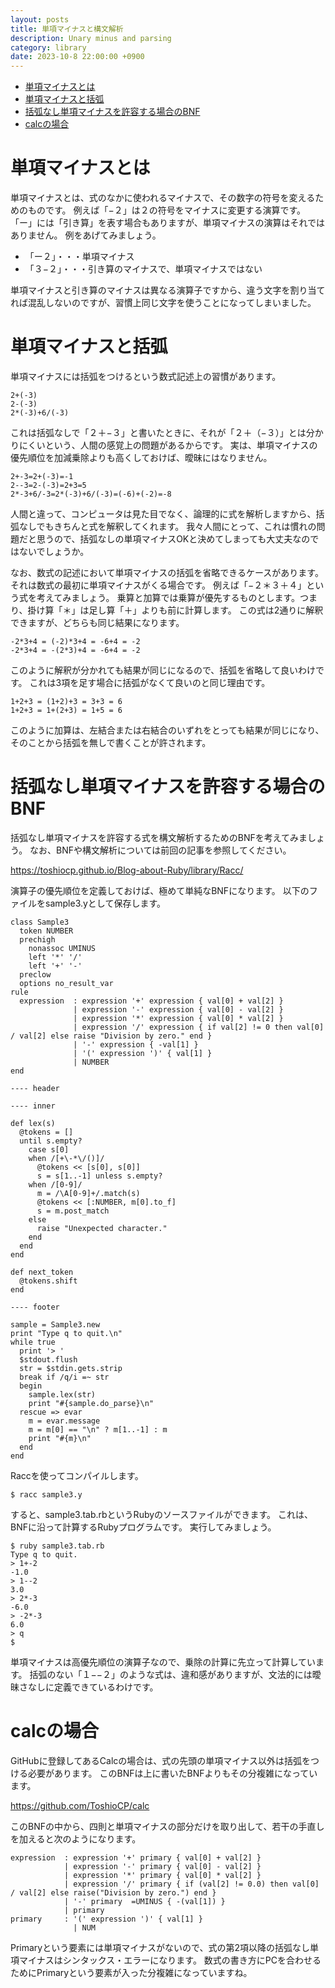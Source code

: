 ```yaml
---
layout: posts
title: 単項マイナスと構文解析
description: Unary minus and parsing
category: library
date: 2023-10-8 22:00:00 +0900
---
```


- [単項マイナスとは](#単項マイナスとは)
- [単項マイナスと括弧](#単項マイナスと括弧)
- [括弧なし単項マイナスを許容する場合のBNF](#括弧なし単項マイナスを許容する場合のbnf)
- [calcの場合](#calcの場合)

# 単項マイナスとは

単項マイナスとは、式のなかに使われるマイナスで、その数字の符号を変えるためのものです。
例えば「−２」は２の符号をマイナスに変更する演算です。
「ー」には「引き算」を表す場合もありますが、単項マイナスの演算はそれではありません。
例をあげてみましょう。

- 「ー２」・・・単項マイナス
- 「３−２」・・・引き算のマイナスで、単項マイナスではない

単項マイナスと引き算のマイナスは異なる演算子ですから、違う文字を割り当てれば混乱しないのですが、習慣上同じ文字を使うことになってしまいました。

# 単項マイナスと括弧

単項マイナスには括弧をつけるという数式記述上の習慣があります。

```
2+(-3)
2-(-3)
2*(-3)+6/(-3)
```

これは括弧なしで「２＋−３」と書いたときに、それが「２＋（−３）」とは分かりにくいという、人間の感覚上の問題があるからです。
実は、単項マイナスの優先順位を加減乗除よりも高くしておけば、曖昧にはなりません。

```
2+-3=2+(-3)=-1
2--3=2-(-3)=2+3=5
2*-3+6/-3=2*(-3)+6/(-3)=(-6)+(-2)=-8
```

人間と違って、コンピュータは見た目でなく、論理的に式を解析しますから、括弧なしでもきちんと式を解釈してくれます。
我々人間にとって、これは慣れの問題だと思うので、括弧なしの単項マイナスOKと決めてしまっても大丈夫なのではないでしょうか。

なお、数式の記述において単項マイナスの括弧を省略できるケースがあります。
それは数式の最初に単項マイナスがくる場合です。
例えば「−２＊３＋４」という式を考えてみましょう。
乗算と加算では乗算が優先するものとします。つまり、掛け算「＊」は足し算「＋」よりも前に計算します。
この式は2通りに解釈できますが、どちらも同じ結果になります。

```
-2*3+4 = (-2)*3+4 = -6+4 = -2
-2*3+4 = -(2*3)+4 = -6+4 = -2
```

このように解釈が分かれても結果が同じになるので、括弧を省略して良いわけです。
これは3項を足す場合に括弧がなくて良いのと同じ理由です。

```
1+2+3 = (1+2)+3 = 3+3 = 6
1+2+3 = 1+(2+3) = 1+5 = 6
```

このように加算は、左結合または右結合のいずれをとっても結果が同じになり、そのことから括弧を無しで書くことが許されます。

# 括弧なし単項マイナスを許容する場合のBNF

括弧なし単項マイナスを許容する式を構文解析するためのBNFを考えてみましょう。
なお、BNFや構文解析については前回の記事を参照してください。

<https://toshiocp.github.io/Blog-about-Ruby/library/Racc/>

演算子の優先順位を定義しておけば、極めて単純なBNFになります。
以下のファイルをsample3.yとして保存します。

```
class Sample3
  token NUMBER
  prechigh
    nonassoc UMINUS
    left '*' '/'
    left '+' '-'
  preclow
  options no_result_var
rule
  expression  : expression '+' expression { val[0] + val[2] }
              | expression '-' expression { val[0] - val[2] }
              | expression '*' expression { val[0] * val[2] }
              | expression '/' expression { if val[2] != 0 then val[0] / val[2] else raise "Division by zero." end }
              | '-' expression { -val[1] }
              | '(' expression ')' { val[1] }
              | NUMBER
end

---- header

---- inner

def lex(s)
  @tokens = []
  until s.empty?
    case s[0]
    when /[+\-*\/()]/
      @tokens << [s[0], s[0]]
      s = s[1..-1] unless s.empty?
    when /[0-9]/
      m = /\A[0-9]+/.match(s)
      @tokens << [:NUMBER, m[0].to_f]
      s = m.post_match
    else
      raise "Unexpected character."
    end
  end
end

def next_token
  @tokens.shift
end

---- footer

sample = Sample3.new
print "Type q to quit.\n"
while true
  print '> '
  $stdout.flush
  str = $stdin.gets.strip
  break if /q/i =~ str
  begin
    sample.lex(str)
    print "#{sample.do_parse}\n"
  rescue => evar
    m = evar.message
    m = m[0] == "\n" ? m[1..-1] : m
    print "#{m}\n"
  end
end
```

Raccを使ってコンパイルします。

```
$ racc sample3.y
```

すると、sample3.tab.rbというRubyのソースファイルができます。
これは、BNFに沿って計算するRubyプログラムです。
実行してみましょう。

```
$ ruby sample3.tab.rb
Type q to quit.
> 1+-2
-1.0
> 1--2
3.0
> 2*-3
-6.0
> -2*-3
6.0
> q
$
```

単項マイナスは高優先順位の演算子なので、乗除の計算に先立って計算しています。
括弧のない「１−−２」のような式は、違和感がありますが、文法的には曖昧さなしに定義できているわけです。
 
# calcの場合

GitHubに登録してあるCalcの場合は、式の先頭の単項マイナス以外は括弧をつける必要があります。
このBNFは上に書いたBNFよりもその分複雑になっています。

<https://github.com/ToshioCP/calc>

このBNFの中から、四則と単項マイナスの部分だけを取り出して、若干の手直しを加えると次のようになります。

```
expression  : expression '+' primary { val[0] + val[2] }
            | expression '-' primary { val[0] - val[2] }
            | expression '*' primary { val[0] * val[2] }
            | expression '/' primary { if (val[2] != 0.0) then val[0] / val[2] else raise("Division by zero.") end }
            | '-' primary  =UMINUS { -(val[1]) }
            | primary
primary     : '(' expression ')' { val[1] }
              | NUM
```

Primaryという要素には単項マイナスがないので、式の第2項以降の括弧なし単項マイナスはシンタックス・エラーになります。
数式の書き方にPCを合わせるためにPrimaryという要素が入った分複雑になっていますね。

